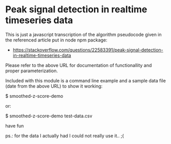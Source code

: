 # Peak signal detection in realtime timeseries data

This is just a javascript transcription of the algorithm pseudocode given in the
referenced article put in node npm package:

 - https://stackoverflow.com/questions/22583391/peak-signal-detection-in-realtime-timeseries-data

Please refer to the above URL for documentation of functionallity and proper parameterization.

Included with this module is a command line example and a sample data file
(date from the above URL) to show it working:

  $ smoothed-z-score-demo

or:

  $ smoothed-z-score-demo test-data.csv


have fun


ps.: for the data I actually had I could not really use it.. ;(
